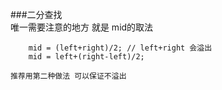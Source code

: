 ###二分查找  
	唯一需要注意的地方 就是 mid的取法  
	
		mid = (left+right)/2; // left+right 会溢出  
		mid = left+(right-left)/2;  

	推荐用第二种做法 可以保证不溢出  